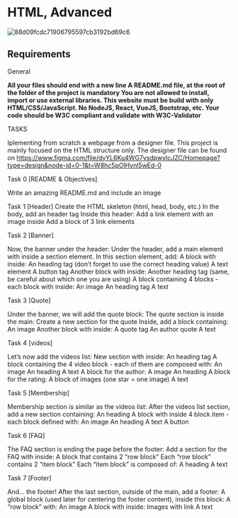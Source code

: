 HTML, Advanced
==============
![88d09fcdc71906795597cb3192bd69c6](https://github.com/NinaMwangi/alu-web-development/assets/122353603/61377f54-9176-4e43-9d63-4d69bc91f1b6)

Requirements
------------
General

****All your files should end with a new line
A README.md file, at the root of the folder of the project is mandatory
You are not allowed to install, import or use external libraries. This website must be build with only HTML/CSS/JavaScript. No NodeJS, React, VueJS, Bootstrap, etc.
Your code should be W3C compliant and validate with W3C-Validator****

TASKS

Iplementing from scratch a webpage from a designer file.
This project is mainly focused on the HTML structure only.
The designer file can be found on https://www.figma.com/file/dyYL6Ku4WG7vsdpwvlcJZC/Homepage?type=design&node-id=0-1&t=W8hc5pOlHynl5wEd-0

Task 0 [README & Objectives]

Write an amazing README.md and include an image


Task 1 [Header]
Create the HTML skeleton (html, head, body, etc.)
In the body, add an header tag
Inside this header:
Add a link element with an image inside
Add a block of 3 link elements

Task 2 [Banner]

Now, the banner under the header:
Under the header, add a main element with inside a section element.
In this section element, add:
	A block with inside:
	An heading tag (don’t forget to use the correct heading value)
	A text element
	A button tag
	Another block with inside:
	Another heading tag (same, be careful about which one you are using)
	A block containing 4 blocks - each block with inside:
	An image
	An heading tag
	A text

Task 3 [Quote]

Under the banner, we will add the quote block:
The quote section is inside the main:
Create a new section for the quote
	Inside, add a block containing:
		An image
		Another block with inside:
			A quote tag
			An author quote
			A text

Task 4 [videos]

Let’s now add the videos list:
New section with inside:
	An heading tag
	A block containing the 4 video block - each of them are composed with:
		An image
		An heading
		A text
		A block for the author:
			A image
			An heading
	A block for the rating:
			A block of images (one star = one image)
			A text

Task 5 [Membership]

Membership section is similar as the videos list:
After the videos list section, add a new section containing:
	An heading
	A block with inside 4 block item - each block defined with:
		An image
		An heading
		A text
	A button

Task 6 [FAQ]

The FAQ section is ending the page before the footer:
Add a section for the FAQ with inside:
	A block that contains 2 “row block”
	Each “row block” contains 2 “item block”
	Each “item block” is composed of:
		A heading
		A text

Task 7 [Footer]

And… the footer!
After the last section, outside of the main, add a footer:
	A global block (used later for centering the footer content), inside this block:
	A “row block” with:
		An image
		A block with inside:
			Images with link
	A text

